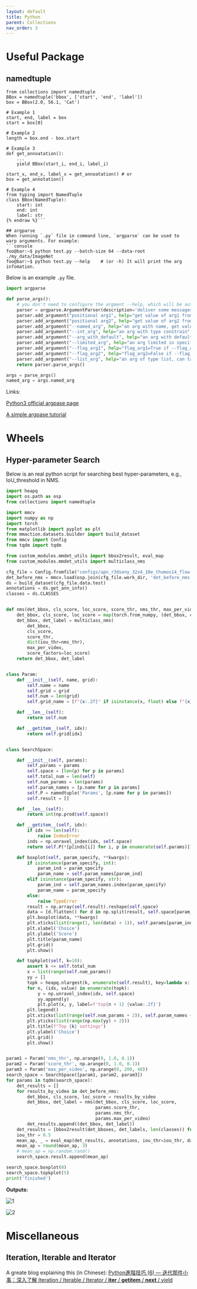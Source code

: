 ```yaml
---
layout: default
title: Python
parent: Collections
nav_order: 3
---
```


# Useful Package
## namedtuple
```python{% raw %}
from collections import namedtuple
BBox = namedtuple('bbox', ['start', 'end', 'label'])
box = BBox(2.0, 56.1, 'Cat')

# Example 1
start, end, label = box
start = box[0]

# Example 2
length = box.end - box.start

# Example 3
def get_annoatation():
    ...
    yield BBox(start_i, end_i, label_i)
    
start_x, end_x, label_x = get_annoatation() # or
box = get_annotation()

# Example 4
from typing import NamedTuple
class BBox(NamedTuple):
    start: int
    end: int
    label: str
{% endraw %}```

## argparse
When running `.py` file in command line, `argparse` can be used to warp arguments. For example:
```console
foo@bar:~$ python test.py --batch-size 64 --data-root ./my_data/ImageNet
foo@bar:~$ python test.py --help    # (or -h) It will print the arg infomation.   
```
Below is an example `.py` file.
```python
import argparse

def parse_args():
    # you don't need to configure the argment --help, which will be automatically set by the package.
    parser = argparse.ArgumentParser(description='deliver some messages')
    parser.add_argument("positional arg1", help="get value of arg1 from the first arg in the command line, simple but not recommended")
    parser.add_argument("positional arg2", help="get value of arg2 from the second arg in the command line")
    parser.add_argument("--named_arg", help="an arg with name, get value from the `--an_named_arg` in the command line")
    parser.add_argument("--int_arg", help="an arg with type constrain", type=int)
    parser.add_argument("--arg_with_default", help="an arg with default value", default=5)
    parser.add_argument("--limited_arg", help="an arg limited in specific choices", choice=[1, 5, 6])
    parser.add_argument("--flag_arg1", help="flag_arg1=True if --flag_arg1 else False", action="store_ture")
    parser.add_argument("--flag_arg2", help="flag_arg2=False if --flag_arg2 else True", action="store_false")
    parser.add_argument("--list_arg", help="an arg of type list, can take multiple values", narg="+")
    return parser.parse_args()

args = parse_args()
named_arg = args.named_arg
```
Links:

[Python3 official argpase page](https://docs.python.org/3/library/argparse.html)

[A simple argpase tutorial](https://docs.python.org/3/howto/argparse.html)

# Wheels
## Hyper-parameter Search
Below is an real python script for searching best hyper-parameters, e.g., IoU_threshold in NMS.
```python
import heapq
import os.path as osp
from collections import namedtuple

import mmcv
import numpy as np
import torch
from matplotlib import pyplot as plt
from mmaction.datasets.builder import build_dataset
from mmcv import Config
from tqdm import tqdm

from custom_modules.mmdet_utils import bbox2result, eval_map
from custom_modules.mmdet_utils import multiclass_nms

cfg_file = Config.fromfile("configs/apn_r3dsony_32x4_10e_thumos14_flow.py")
det_before_nms = mmcv.load(osp.join(cfg_file.work_dir, 'det_before_nms.pkl'))
ds = build_dataset(cfg_file.data.test)
annotations = ds.get_ann_info()
classes = ds.CLASSES


def nms(det_bbox, cls_score, loc_score, score_thr, nms_thr, max_per_video):
    det_bbox, cls_score, loc_score = map(torch.from_numpy, (det_bbox, cls_score, loc_score))
    det_bbox, det_label = multiclass_nms(
        det_bbox,
        cls_score,
        score_thr,
        dict(iou_thr=nms_thr),
        max_per_video,
        score_factors=loc_score)
    return det_bbox, det_label


class Param:
    def __init__(self, name, grid):
        self.name = name
        self.grid = grid
        self.num = len(grid)
        self.grid_name = [f"{x:.2f}" if isinstance(x, float) else f"{x}" for x in grid]

    def __len__(self):
        return self.num

    def __getitem__(self, idx):
        return self.grid[idx]


class SearchSpace:

    def __init__(self, params):
        self.params = params
        self.space = [len(p) for p in params]
        self.total_num = len(self)
        self.num_params = len(params)
        self.param_names = [p.name for p in params]
        self.P = namedtuple('Params', [p.name for p in params])
        self.result = []

    def __len__(self):
        return int(np.prod(self.space))

    def __getitem__(self, idx):
        if idx >= len(self):
            raise IndexError
        inds = np.unravel_index(idx, self.space)
        return self.P(*[p[inds[i]] for i, p in enumerate(self.params)])

    def boxplot(self, param_specify, **kwargs):
        if isinstance(param_specify, int):
            param_ind = param_specify
            param_name = self.param_names[param_ind]
        elif isinstance(param_specify, str):
            param_ind = self.param_names.index(param_specify)
            param_name = param_specify
        else:
            raise TypeError
        result = np.array(self.result).reshape(self.space)
        data = [d.flatten() for d in np.split(result, self.space[param_ind], axis=param_ind)]
        plt.boxplot(data, **kwargs)
        plt.xticks(list(range(1, len(data) + 1)), self.params[param_ind].grid_name)
        plt.xlabel('Choice')
        plt.ylabel('Score')
        plt.title(param_name)
        plt.grid()
        plt.show()

    def topkplot(self, k=10):
        assert k <= self.total_num
        x = list(range(self.num_params))
        yy = []
        topk = heapq.nlargest(k, enumerate(self.result), key=lambda x: x[1])
        for n, (idx, value) in enumerate(topk):
            y = np.unravel_index(idx, self.space)
            yy.append(y)
            plt.plot(x, y, label=f'top{n + 1} {value:.2f}')
        plt.legend()
        plt.xticks(list(range(self.num_params + 2)), self.param_names + ['', ''])
        plt.yticks(list(range(np.max(yy) + 2)))
        plt.title(f"Top {k} settings")
        plt.ylabel('Choice')
        plt.grid()
        plt.show()


param1 = Param('nms_thr', np.arange(0, 1.0, 0.1))
param2 = Param('score_thr', np.arange(0, 1.0, 0.1))
param3 = Param('max_per_video', np.arange(0, 200, 40))
search_space = SearchSpace([param1, param2, param3])
for params in tqdm(search_space):
    det_results = []
    for results_by_video in det_before_nms:
        det_bbox, cls_score, loc_score = results_by_video
        det_bbox, det_label = nms(det_bbox, cls_score, loc_score,
                                  params.score_thr,
                                  params.nms_thr,
                                  params.max_per_video)
        det_results.append((det_bbox, det_label))
    det_results = [bbox2result(det_bboxes, det_labels, len(classes)) for det_bboxes, det_labels in det_results]
    iou_thr = 0.5
    mean_ap, _ = eval_map(det_results, annotations, iou_thr=iou_thr, dataset=classes)
    mean_ap = round(mean_ap, 3)
    # mean_ap = np.random.rand()
    search_space.result.append(mean_ap)

search_space.boxplot(0)
search_space.topkplot(5)
print('finished')

```
**Outputs:**

![1](https://user-images.githubusercontent.com/42603768/169227419-b68c6e8a-0b37-4d35-8a0d-1a2f720ceead.png)

![2](https://user-images.githubusercontent.com/42603768/169227431-01aa2795-6951-4971-840d-de8bb1217c8a.png)


# Miscellaneous
## Iteration, Iterable and Iterator

A greate blog explaining this (in Chinese): [Python進階技巧 (6) — 迭代那件小事：深入了解 Iteration / Iterable / Iterator / __iter__ / __getitem__ / __next__ / yield](https://medium.com/citycoddee/python%E9%80%B2%E9%9A%8E%E6%8A%80%E5%B7%A7-6-%E8%BF%AD%E4%BB%A3%E9%82%A3%E4%BB%B6%E5%B0%8F%E4%BA%8B-%E6%B7%B1%E5%85%A5%E4%BA%86%E8%A7%A3-iteration-iterable-iterator-iter-getitem-next-fac5b4542cf4)


